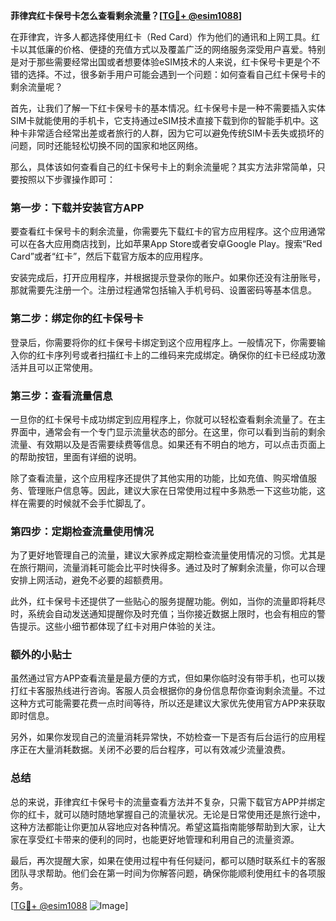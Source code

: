 **菲律宾红卡保号卡怎么查看剩余流量？[[TG💪+ @esim1088](https://t.me/s/esim1088)]**

在菲律宾，许多人都选择使用红卡（Red Card）作为他们的通讯和上网工具。红卡以其低廉的价格、便捷的充值方式以及覆盖广泛的网络服务深受用户喜爱。特别是对于那些需要经常出国或者想要体验eSIM技术的人来说，红卡保号卡更是个不错的选择。不过，很多新手用户可能会遇到一个问题：如何查看自己红卡保号卡的剩余流量呢？

首先，让我们了解一下红卡保号卡的基本情况。红卡保号卡是一种不需要插入实体SIM卡就能使用的手机卡，它支持通过eSIM技术直接下载到你的智能手机中。这种卡非常适合经常出差或者旅行的人群，因为它可以避免传统SIM卡丢失或损坏的问题，同时还能轻松切换不同的国家和地区网络。

那么，具体该如何查看自己的红卡保号卡上的剩余流量呢？其实方法非常简单，只要按照以下步骤操作即可：

### **第一步：下载并安装官方APP**
要查看红卡保号卡的剩余流量，你需要先下载红卡的官方应用程序。这个应用通常可以在各大应用商店找到，比如苹果App Store或者安卓Google Play。搜索“Red Card”或者“红卡”，然后下载官方版本的应用程序。

安装完成后，打开应用程序，并根据提示登录你的账户。如果你还没有注册账号，那就需要先注册一个。注册过程通常包括输入手机号码、设置密码等基本信息。

### **第二步：绑定你的红卡保号卡**
登录后，你需要将你的红卡保号卡绑定到这个应用程序上。一般情况下，你需要输入你的红卡序列号或者扫描红卡上的二维码来完成绑定。确保你的红卡已经成功激活并且可以正常使用。

### **第三步：查看流量信息**
一旦你的红卡保号卡成功绑定到应用程序上，你就可以轻松查看剩余流量了。在主界面中，通常会有一个专门显示流量状态的部分。在这里，你可以看到当前的剩余流量、有效期以及是否需要续费等信息。如果还有不明白的地方，可以点击页面上的帮助按钮，里面有详细的说明。

除了查看流量，这个应用程序还提供了其他实用的功能，比如充值、购买增值服务、管理账户信息等。因此，建议大家在日常使用过程中多熟悉一下这些功能，这样在需要的时候就不会手忙脚乱了。

### **第四步：定期检查流量使用情况**
为了更好地管理自己的流量，建议大家养成定期检查流量使用情况的习惯。尤其是在旅行期间，流量消耗可能会比平时快得多。通过及时了解剩余流量，你可以合理安排上网活动，避免不必要的超额费用。

此外，红卡保号卡还提供了一些贴心的服务提醒功能。例如，当你的流量即将耗尽时，系统会自动发送通知提醒你及时充值；当你接近数据上限时，也会有相应的警告提示。这些小细节都体现了红卡对用户体验的关注。

### **额外的小贴士**
虽然通过官方APP查看流量是最方便的方式，但如果你临时没有带手机，也可以拨打红卡客服热线进行咨询。客服人员会根据你的身份信息帮你查询剩余流量。不过这种方式可能需要花费一点时间等待，所以还是建议大家优先使用官方APP来获取即时信息。

另外，如果你发现自己的流量消耗异常快，不妨检查一下是否有后台运行的应用程序正在大量消耗数据。关闭不必要的后台程序，可以有效减少流量浪费。

### **总结**
总的来说，菲律宾红卡保号卡的流量查看方法并不复杂，只需下载官方APP并绑定你的红卡，就可以随时随地掌握自己的流量状况。无论是日常使用还是旅行途中，这种方法都能让你更加从容地应对各种情况。希望这篇指南能够帮助到大家，让大家在享受红卡带来的便利的同时，也能更好地管理和利用自己的流量资源。

最后，再次提醒大家，如果在使用过程中有任何疑问，都可以随时联系红卡的客服团队寻求帮助。他们会在第一时间为你解答问题，确保你能顺利使用红卡的各项服务。

[[TG💪+ @esim1088](https://t.me/s/esim1088) ![Image](https://i.postimg.cc/4NQfJmqS/Snipaste-2025-05-13-00-14-12.png)]